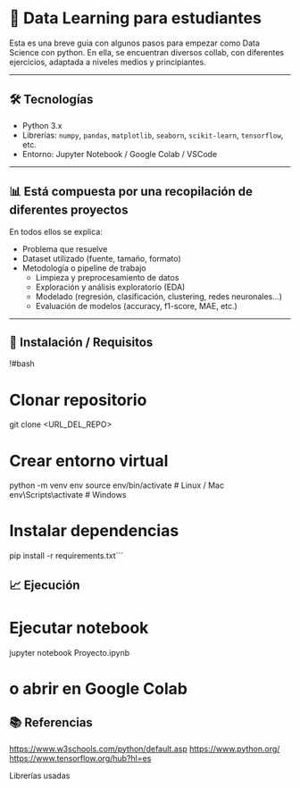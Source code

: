 # 📂 Data Learning para estudiantes

Esta es una breve guia con algunos pasos para empezar como Data Science con python. En ella, se encuentran diversos collab, con diferentes ejercicios, adaptada a niveles medios y principiantes.

---

## 🛠 Tecnologías

- Python 3.x  
- Librerías: `numpy`, `pandas`, `matplotlib`, `seaborn`, `scikit-learn`, `tensorflow`, etc.  
- Entorno: Jupyter Notebook / Google Colab / VSCode  

---

## 📊 Está compuesta por una recopilación de diferentes proyectos

En todos ellos se explica:

- Problema que resuelve  
- Dataset utilizado (fuente, tamaño, formato)  
- Metodología o pipeline de trabajo  
  - Limpieza y preprocesamiento de datos  
  - Exploración y análisis exploratorio (EDA)  
  - Modelado (regresión, clasificación, clustering, redes neuronales…)  
  - Evaluación de modelos (accuracy, f1-score, MAE, etc.)  

---

## 🔧 Instalación / Requisitos

!#bash
# Clonar repositorio
git clone <URL_DEL_REPO>

# Crear entorno virtual
python -m venv env
source env/bin/activate  # Linux / Mac
env\Scripts\activate     # Windows

# Instalar dependencias
pip install -r requirements.txt```


## 📈 Ejecución
# Ejecutar notebook
jupyter notebook Proyecto.ipynb
# o abrir en Google Colab

## 📚 Referencias

https://www.w3schools.com/python/default.asp
https://www.python.org/
https://www.tensorflow.org/hub?hl=es

Librerías usadas
